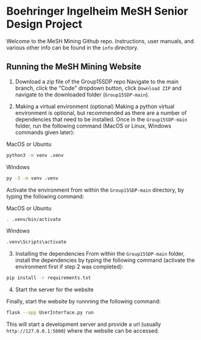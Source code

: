 # Boehringer Ingelheim MeSH Senior Design Project

Welcome to the MeSH Mining Github repo. Instructions, user manuals, and various other info can be found in the `info` directory.

## Running the MeSH Mining Website

1. Download a zip file of the Group15SDP repo
Navigate to the main branch, click the "Code" dropdown button, click `Download ZIP` and navigate to the downloaded folder (`Group15SDP-main`).

2. Making a virtual environment (optional)
Making a python virtual environment is optional, but recommended as there are a number of dependencies that need to be installed. Once in the `Group15SDP-main` folder, run the following command (MacOS or Linux, Windows commands given later):

MacOS or Ubuntu
```sh
python3 -m venv .venv
```

Windows
```sh
py -3 -m venv .venv
```

Activate the environment from within the `Group15SDP-main` directory, by typing the following command:

MacOS or Ubuntu
```sh
. .venv/bin/activate
```
Windows
```sh
.venv\Scripts\activate
```

3. Installing the dependencies
From within the `Group15SDP-main` folder, install the dependencies by typing the following command (activate the environment first if step 2 was completed):
```sh
pip install -r requirements.txt
```

4. Start the server for the website

Finally, start the website by runnning the following command:
```sh
flask --app UserInterface.py run
```

This will start a development server and provide a url (usually `http://127.0.0.1:5000`) where the website can be accessed.
